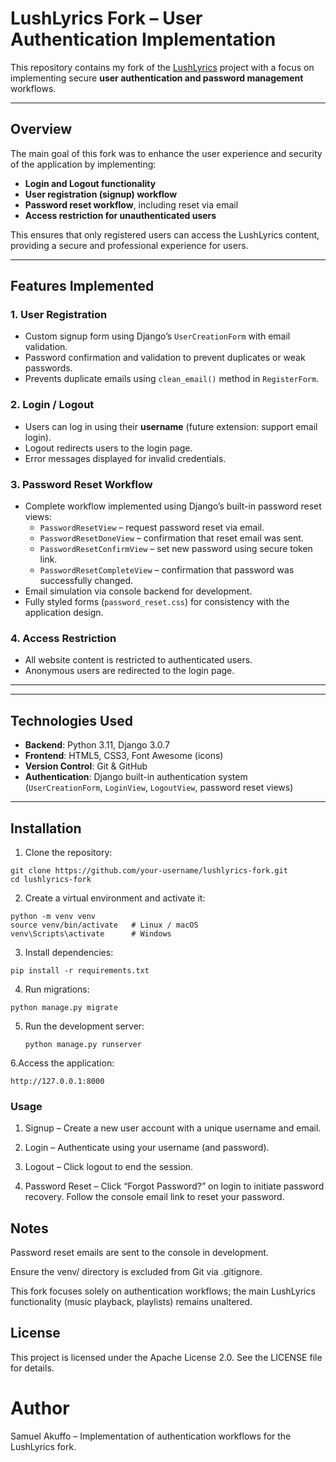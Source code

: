 # LushLyrics Fork – User Authentication Implementation

This repository contains my fork of the [LushLyrics]([https://github.com/original-repo](https://github.com/mohammedwed/Lushlyrics-insecure)) project with a focus on implementing secure **user authentication and password management** workflows.

---

## Overview

The main goal of this fork was to enhance the user experience and security of the application by implementing:

- **Login and Logout functionality**  
- **User registration (signup) workflow**  
- **Password reset workflow**, including reset via email  
- **Access restriction for unauthenticated users**  

This ensures that only registered users can access the LushLyrics content, providing a secure and professional experience for users.

---

## Features Implemented

### 1. User Registration
- Custom signup form using Django’s `UserCreationForm` with email validation.
- Password confirmation and validation to prevent duplicates or weak passwords.
- Prevents duplicate emails using `clean_email()` method in `RegisterForm`.

### 2. Login / Logout
- Users can log in using their **username** (future extension: support email login).
- Logout redirects users to the login page.
- Error messages displayed for invalid credentials.

### 3. Password Reset Workflow
- Complete workflow implemented using Django’s built-in password reset views:
  - `PasswordResetView` – request password reset via email.
  - `PasswordResetDoneView` – confirmation that reset email was sent.
  - `PasswordResetConfirmView` – set new password using secure token link.
  - `PasswordResetCompleteView` – confirmation that password was successfully changed.
- Email simulation via console backend for development.
- Fully styled forms (`password_reset.css`) for consistency with the application design.

### 4. Access Restriction
- All website content is restricted to authenticated users.
- Anonymous users are redirected to the login page.

---


---

## Technologies Used

- **Backend**: Python 3.11, Django 3.0.7  
- **Frontend**: HTML5, CSS3, Font Awesome (icons)  
- **Version Control**: Git & GitHub  
- **Authentication**: Django built-in authentication system (`UserCreationForm`, `LoginView`, `LogoutView`, password reset views)  

---

## Installation

1. Clone the repository:

```
git clone https://github.com/your-username/lushlyrics-fork.git
cd lushlyrics-fork
```

2. Create a virtual environment and activate it:
```
python -m venv venv
source venv/bin/activate   # Linux / macOS
venv\Scripts\activate      # Windows
```
3. Install dependencies:
```
pip install -r requirements.txt
```

4. Run migrations:
```
python manage.py migrate
```
5. Run the development server:
   ```
   python manage.py runserver
   ```
6.Access the application:
```
http://127.0.0.1:8000
```

### Usage

1. Signup – Create a new user account with a unique username and email.

2. Login – Authenticate using your username (and password).

3. Logout – Click logout to end the session.

4. Password Reset – Click “Forgot Password?” on login to initiate password recovery. Follow the console email link to reset your password.

## Notes

Password reset emails are sent to the console in development.

Ensure the venv/ directory is excluded from Git via .gitignore.

This fork focuses solely on authentication workflows; the main LushLyrics functionality (music playback, playlists) remains unaltered.

## License

This project is licensed under the Apache License 2.0. See the LICENSE file for details.

# Author

Samuel Akuffo – Implementation of authentication workflows for the LushLyrics fork.


